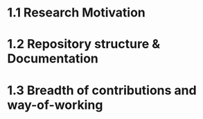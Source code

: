 # 1.1 Research Motivation

# 1.2 Repository structure & Documentation

# 1.3 Breadth of contributions and way-of-working
